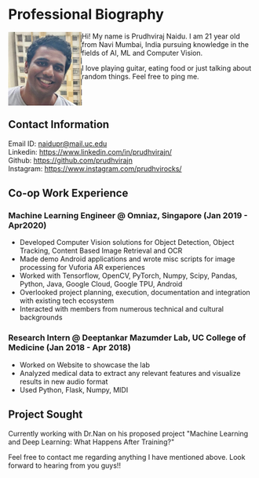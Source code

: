 # Professional Biography
<img src="/images/Prudhvi_Profile.jpg" alt="Prudhviraj's Profile Picture" height="150px" width="150px" align="left"/>

Hi! My name is Prudhviraj Naidu. I am 21 year old from Navi Mumbai,
India pursuing knowledge in the fields of AI, ML and Computer Vision.

I love playing guitar, eating food or just talking about random
things. Feel free to ping me.

<br><br>

## Contact Information

Email ID: naidupr@mail.uc.edu <br>
Linkedin: https://www.linkedin.com/in/prudhvirajn/ <br>
Github: https://github.com/prudhvirajn <br>
Instagram: https://www.instagram.com/prudhvirocks/ <br>

## Co-op Work Experience

### Machine Learning Engineer @ Omniaz, Singapore (Jan 2019 - Apr2020)

* Developed Computer Vision solutions for Object Detection,
   Object Tracking, Content Based Image Retrieval and OCR
* Made demo Android applications and wrote misc scripts for image processing for Vuforia AR experiences
* Worked with Tensorflow, OpenCV, PyTorch, Numpy, Scipy, Pandas, Python, Java, Google Cloud, Google TPU, Android
* Overlooked project planning, execution, documentation and integration with existing tech ecosystem
* Interacted with members from numerous technical and cultural backgrounds

### Research Intern @ Deeptankar Mazumder Lab, UC College of Medicine (Jan 2018 - Apr 2018)

* Worked on Website to showcase the lab
* Analyzed medical data to extract any relevant features and visualize results in new audio format
* Used Python, Flask, Numpy, MIDI

## Project Sought

Currently working with Dr.Nan on his proposed project "Machine
Learning and Deep Learning: What Happens After Training?"

Feel free to contact me regarding anything I have mentioned above.
Look forward to hearing from you guys!!
